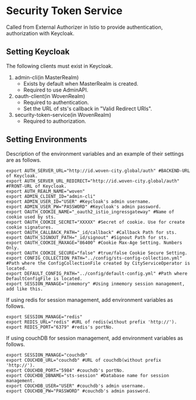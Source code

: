 # Security Token Service

Called from External Authorizer in Istio to provide authentication, authorization with Keycloak.

## Setting Keycloak
The following clients must exist in Keycloak.
1. admin-cli(in MasterRealm)
   - Exists by default when MasterRealm is created.
   - Required to use AdminAPI.
2. oauth-client(in WovenRealm)
   - Required to authentication.
   - Set the URL of sts's callback in "Valid Redirect URIs".
3. security-token-service(in WovenRealm)
   - Required to authorization.
   
## Setting Environments
Description of the environment variables and an example of their settings are as follows.

```shell script
export AUTH_SERVER_URL="http://id.woven-city.global/auth" #BACKEND-URL of Keycloak.
export AUTH_SERVER_URL_REDIRECT="http://id.woven-city.global/auth" #FRONT-URL of Keycloak.
export AUTH_REALM_NAME="woven"
export ADMIN_CLIENT_ID="admin-cli"
export ADMIN_USER_ID="USER" #Keycloak's admin username.
export ADMIN_USER_PW="PASSWORD" #Keycloak's admin password.
export OAUTH_COOKIE_NAME="_oauth2_istio_ingressgateway" #Name of cookie used by sts.
export OAUTH_COOKIE_SECRET="XXXXX" #Secret of cookie. Use for create cookie signatures.
export OAUTH_CALLBACK_PATH="_id/callback" #Callback Path for sts.
export OAUTH_SIGNOUT_PATH="_id/signout" #Signout Path for sts.
export OAUTH_COOKIE_MAXAGE="86400" #Cookie Max-Age Setting. Numbers Only.
export OAUTH_COOKIE_SECURE="false" #true/false Cookie Secure Setting.
export CONFIG_COLLECTION_PATH="../config/sts-config-collection.yml" #Path where the ConfigCollectionFile created by CityServiceOperator is located.
export DEFAULT_CONFIG_PATH="../config/default-config.yml" #Path where DefaultConfigFile is located.
export SESSION_MANAGE="inmemory" #Using inmemory session management, add like this.
```
If using redis for session management, add environment variables as follows.
```shell script
export SESSION_MANAGE="redis"
export REDIS_URL="redis" #URL of redis(without prefix 'http://').
export REDIS_PORT="6379" #redis's portNo.
```
If using couchDB for session management, add environment variables as follows.
```shell script
export SESSION_MANAGE="couchdb"
export COUCHDB_URL="couchdb" #URL of couchdb(without prefix 'http://').
export COUCHDB_PORT="5984" #couchdb's portNo.
export COUCHDB_DBNAME="sts-session" #Database name for session management.
export COUCHDB_USER="USER" #couchdb's admin username.
export COUCHDB_PW="PASSWORD" #couchdb's admin password.
```
